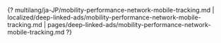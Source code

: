 {? multilang/ja-JP/mobility-performance-network-mobile-tracking.md | localized/deep-linked-ads/mobility-performance-network-mobile-tracking.md | pages/deep-linked-ads/mobility-performance-network-mobile-tracking.md ?}

